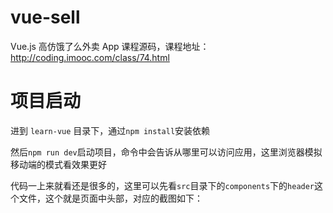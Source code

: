 # vue-sell
Vue.js 高仿饿了么外卖 App 课程源码，课程地址： http://coding.imooc.com/class/74.html

# 项目启动


进到 `learn-vue` 目录下，通过`npm install`安装依赖

然后`npm run dev`启动项目，命令中会告诉从哪里可以访问应用，这里浏览器模拟移动端的模式看效果更好

代码一上来就看还是很多的，这里可以先看`src`目录下的`components`下的`header`这个文件，这个就是页面中头部，对应的截图如下：

